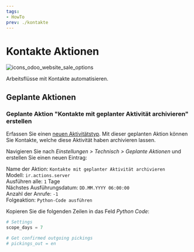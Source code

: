 ```yaml
---
tags:
- HowTo
prev: ./kontakte
---
```

# Kontakte Aktionen
![icons_odoo_website_sale_options](assets/icons_odoo_website_sale_options.png)

Arbeitsflüsse mit Kontakte automatisieren.

## Geplante Aktionen

### Geplante Aktion "Kontakte mit geplanter Aktivität archivieren" erstellen

Erfassen Sie einen [neuen Aktivitätstyp](Diskussion%20Aktivitäten.md#Neuer%20Aktivitätstyp%20erfassen). Mit dieser geplanten Aktion können Sie Kontakte, welche diese Aktivität haben archivieren lassen.

Navigieren Sie nach *Einstellungen > Technisch > Geplante Aktionen* und erstellen Sie einen neuen Eintrag:

Name der Aktion: `Kontakte mit geplanter Aktivität archivieren`\
Modell: `ir.actions.server`\
Ausführen alle: `1` Tage\
Nächstes Ausführungsdatum: `DD.MM.YYYY 06:00:00`\
Anzahl der Anrufe: `-1`\
Folgeaktion: `Python-Code ausführen`

Kopieren Sie die folgenden Zeilen in das Feld *Python Code*:

```python
# Settings
scope_days = 7

# Get confirmed outgoing pickings
# pickings_out = en